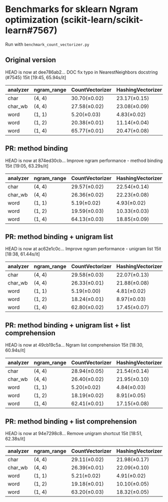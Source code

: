 # Benchmarks for sklearn Ngram optimization (scikit-learn/scikit-learn#7567)
Run with `benchmark_count_vectorizer.py`
## Original version

HEAD is now at dee786ab2... DOC fix typo in NearestNeighbors docstring (#7545)
15it [19:45, 65.94s/it]

analyzer|ngram_range|CountVectorizer|HashingVectorizer|TfidfVectorizer
---|---|---|---|---
char|(4, 4)|30.70(±0.02)|23.17(±0.15)|33.99(±0.03)
char_wb|(4, 4)|27.58(±0.02)|23.08(±0.09)|29.39(±0.02)
word|(1, 1)|5.20(±0.03)|4.83(±0.02)|5.43(±0.02)
word|(1, 2)|20.38(±0.01)|11.14(±0.04)|22.45(±0.01)
word|(1, 4)|65.77(±0.01)|20.47(±0.08)|71.53(±0.02)

## PR: method binding

HEAD is now at 874ed30cb... Improve ngram performance - method binding
15it [19:05, 63.29s/it]

analyzer|ngram_range|CountVectorizer|HashingVectorizer|TfidfVectorizer
---|---|---|---|---
char|(4, 4)|29.57(±0.02)|22.54(±0.14)|32.93(±0.05)
char_wb|(4, 4)|26.36(±0.02)|22.23(±0.08)|28.21(±0.02)
word|(1, 1)|5.19(±0.02)|4.93(±0.02)|5.42(±0.03)
word|(1, 2)|19.59(±0.03)|10.33(±0.03)|21.63(±0.00)
word|(1, 4)|64.13(±0.03)|18.85(±0.09)|69.89(±0.03)

## PR: method binding + unigram list

HEAD is now at ac62e1c0c... Improve ngram performance - unigram list
15it [18:38, 61.44s/it]

analyzer|ngram_range|CountVectorizer|HashingVectorizer|TfidfVectorizer
---|---|---|---|---
char|(4, 4)|29.58(±0.03)|22.07(±0.13)|32.93(±0.06)
char_wb|(4, 4)|26.33(±0.01)|21.88(±0.08)|28.21(±0.02)
word|(1, 1)|5.19(±0.00)|4.81(±0.02)|5.40(±0.01)
word|(1, 2)|18.24(±0.01)|8.97(±0.03)|20.32(±0.02)
word|(1, 4)|62.80(±0.02)|17.45(±0.07)|68.76(±0.05)

## PR: method binding + unigram list + list comprehension

HEAD is now at 49cb19c5a... Ngram list comprehension
15it [18:30, 60.94s/it]

analyzer|ngram_range|CountVectorizer|HashingVectorizer|TfidfVectorizer
---|---|---|---|---
char|(4, 4)|28.94(±0.05)|21.54(±0.14)|32.37(±0.05)
char_wb|(4, 4)|26.40(±0.02)|21.95(±0.10)|28.42(±0.01)
word|(1, 1)|5.20(±0.02)|4.84(±0.03)|5.44(±0.02)
word|(1, 2)|18.19(±0.02)|8.91(±0.05)|20.25(±0.03)
word|(1, 4)|62.41(±0.01)|17.15(±0.08)|68.23(±0.01)

## PR: method binding + list comprehension


HEAD is now at 94e7298c8... Remove unigram shortcut
15it [18:51, 62.38s/it]

analyzer|ngram_range|CountVectorizer|HashingVectorizer|TfidfVectorizer
---|---|---|---|---
char|(4, 4)|29.11(±0.02)|21.98(±0.17)|32.38(±0.02)
char_wb|(4, 4)|26.39(±0.01)|22.09(±0.10)|28.37(±0.01)
word|(1, 1)|5.21(±0.02)|4.91(±0.02)|5.43(±0.02)
word|(1, 2)|19.18(±0.01)|10.10(±0.05)|21.25(±0.01)
word|(1, 4)|63.20(±0.03)|18.32(±0.05)|69.08(±0.02)

